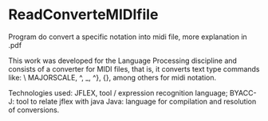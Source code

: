 # ReadConverteMIDIfile
Program do convert a specific notation into midi file, more explanation in .pdf

This work was developed for the Language Processing discipline and consists of a converter for MIDI files, that is, it converts text type commands like: \ MAJORSCALE, ^, _, ^}, {}, among others for midi notation.

Technologies used:
JFLEX, tool / expression recognition language;
BYACC-J: tool to relate jflex with java
Java: language for compilation and resolution of conversions.
